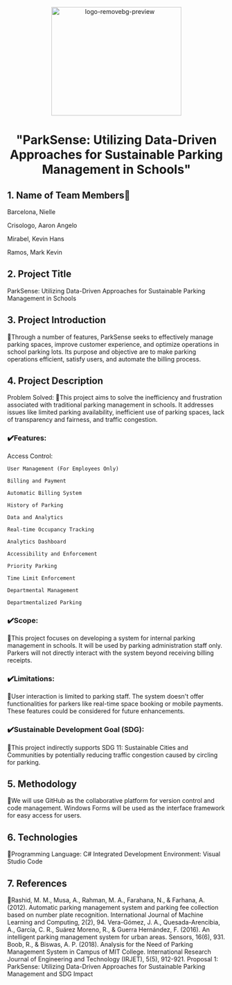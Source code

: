 
<p align="center">
  <img src="https://github.com/AaronCrisologo/ParkSense-Utilizing-Data-Driven-Approaches-for-Sustainable-Parking-Management-in-Schools./assets/124795403/5761e4c8-6261-4bdc-a182-17bb720b0454" alt="logo-removebg-preview" alt="Animated Image" width="300" height="250"/>
</p>



# <p align="center">"ParkSense: Utilizing Data-Driven Approaches for Sustainable Parking Management in Schools" </p>

<p align="center">
  <a href="https://coronasafe.network">
    <picture>
      <source media="(prefers-color-scheme: dark)" srcset="./care/static/images/logos/light-logo.svg">
    
  </a>
</p>

	




	
##  1. Name of Team Members👥
  

Barcelona, Nielle

Crisologo, Aaron Angelo

Mirabel, Kevin Hans

Ramos, Mark Kevin



##  2. Project Title
ParkSense: Utilizing Data-Driven Approaches for Sustainable Parking Management in Schools

## 3. Project Introduction
  📌Through a number of features, ParkSense seeks to effectively manage parking spaces, improve customer experience, and optimize operations in school parking lots. Its purpose and objective are to make parking operations efficient, satisfy users, and automate the billing process.

## 4. Project Description
Problem Solved:
  📌This project aims to solve the inefficiency and frustration associated with traditional parking management in schools. It addresses issues like limited parking availability, inefficient use of parking spaces, lack of transparency and fairness, and traffic congestion.

### ✔️Features:

Access Control:

	User Management (For Employees Only)
 
	Billing and Payment
 
	Automatic Billing System
 
	History of Parking
 
	Data and Analytics
 
	Real-time Occupancy Tracking
 
	Analytics Dashboard
 
	Accessibility and Enforcement
 
	Priority Parking
 
	Time Limit Enforcement
 
	Departmental Management
 
	Departmentalized Parking
 
 ### ✔️Scope:

 📌This project focuses on developing a system for internal parking management in schools. It will be used by parking administration staff only. Parkers will not directly interact with the system beyond receiving billing receipts.

 ### ✔️Limitations:

📌User interaction is limited to parking staff. The system doesn't offer functionalities for parkers like real-time space booking or mobile payments. These features could be considered for future enhancements.

 ### ✔️Sustainable Development Goal (SDG):

📌This project indirectly supports SDG 11: Sustainable Cities and Communities by potentially reducing traffic congestion caused by circling for parking.

## 5. Methodology

📌We will use GitHub as the collaborative platform for version control and code management. Windows Forms will be used as the interface framework for easy access for users.

## 6. Technologies

📌Programming Language: C#
Integrated Development Environment: Visual Studio Code
## 7. References

📌Rashid, M. M., Musa, A., Rahman, M. A., Farahana, N., & Farhana, A. (2012). Automatic parking management system and parking fee collection based on number plate recognition. International Journal of Machine Learning and Computing, 2(2), 94.
Vera-Gómez, J. A., Quesada-Arencibia, A., García, C. R., Suárez Moreno, R., & Guerra Hernández, F. (2016). An intelligent parking management system for urban areas. Sensors, 16(6), 931.
Boob, R., & Biswas, A. P. (2018). Analysis for the Need of Parking Management System in Campus of MIT College. International Research Journal of Engineering and Technology (IRJET), 5(5), 912-921.
Proposal 1: ParkSense: Utilizing Data-Driven Approaches for Sustainable Parking Management and SDG Impact


